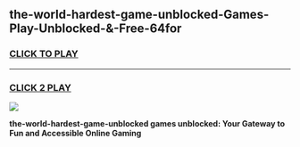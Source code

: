 
## the-world-hardest-game-unblocked-Games-Play-Unblocked-&-Free-64for
<h3>
<a href="https://premium76.site?title=the-world-hardest-game-unblocked&ref=24A">CLICK TO PLAY</a></h3>
<hr>

<h3>
<a href="https://premium76.site?title=the-world-hardest-game-unblocked&ref=24A">CLICK 2 PLAY</a>
  
</h3>

<a href="https://premium76.site?title=the-world-hardest-game-unblocked&ref=24A"><img src="https://clearcache.store/games.png"></a>


**the-world-hardest-game-unblocked games unblocked: Your Gateway to Fun and Accessible Online Gaming**
